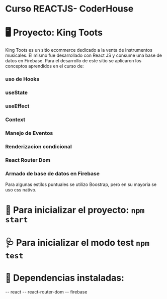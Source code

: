 # Curso REACTJS- CoderHouse
# 🖥️ Proyecto: King Toots

King Toots es un sitio ecommerce dedicado a la venta de instrumentos musicales. 
El mismo fue desarrollado con React JS y consume una base de datos en Firebase.
Para el desarrollo de este sitio se aplicaron los conceptos aprendidos en el curso de:

### uso de Hooks 
### useState
### useEffect 
### Context 
### Manejo de Eventos
### Renderizacion condicional 
### React Router Dom 
### Armado de base de datos en Firebase
 Para algunas estilos puntuales se utilizo Boostrap, pero en su mayoria se uso css nativo.
 
#  🚀 Para inicializar el proyecto: `npm start` 
#  🩺 Para inicializar el modo test  `npm test` 

# 🧰 Dependencias instaladas:

-- react
-- react-router-dom
-- firebase

